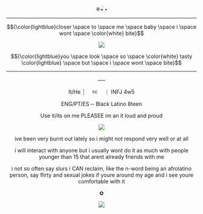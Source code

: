 

<p align="center">   
𖤐⭒๋࣭ ⭑
 
---
$${\color{lightblue}closer \space to \space me \space baby \space i \space wont \space \color{white} bite}$$
<p align="center">
<img src="https://files.catbox.moe/39p0ci.jpg" /></p>

$${\color{lightblue}you \space look \space so \space \color{white} tasty \color{lightblue} \space but  \space i \space wont \space bite}$$

---




<p align="center">
──
<p align="center">
It/He  ┆  ୨୧  ┆ INFJ 4w5
 <p align="center">
  ENG/PT/ES ─  Black Latino 8teen
<p align="center"> 
Use it/its on me PLEASEE im an it loud and proud
<p align="center">
<img src="https://files.catbox.moe/rynhga.webp" /></p>

 <p align="center"> ive been very burnt out lately so i might not respond very well or at all 

 <p align="center">     
 i will interact with anyone but i usually wont do it as much with people younger than 15 that arent already friends with me

 <p align="center">    i not so often say slurs i CAN reclaim, like the n-word being an afrolatino person, say flirty and sexual jokes if youre around my age and i see youre comfortable with it

 <p align="center">    
  ✿
  
<p align="center">
<img src="https://file.garden/Zd4zBrmXyXjgTATs/jjjj.png" /></p>
  

